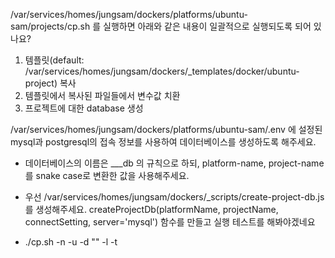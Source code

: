  /var/services/homes/jungsam/dockers/platforms/ubuntu-sam/projects/cp.sh 를 실행하면 아래와 같은 내용이 일괄적으로 실행되도록 되어 있나요?

1. 템플릿(default: /var/services/homes/jungsam/dockers/_templates/docker/ubuntu-project) 복사
2. 템플릿에서 복사된 파일들에서 변수값 치환
3. 프로젝트에 대한 database 생성

 /var/services/homes/jungsam/dockers/platforms/ubuntu-sam/.env 에 설정된 mysql과 postgresql의 접속 정보를 사용하여 데이터베이스를 생성하도록 해주세요.
 - 데이터베이스의 이름은 <platform-name>__<project-name>_db 의 규칙으로 하되, platform-name, project-name 를 snake case로 변환한 값을 사용해주세요.
- 우선 /var/services/homes/jungsam/dockers/_scripts/create-project-db.js 를 생성해주세요. createProjectDb(platformName, projectName, connectSetting, server='mysql') 함수를 만들고 실행 테스트를 해봐야겠네요


- ./cp.sh -n <project-name> -u <github-user-name> -d "<project-description>" -l <target location> -t <template directory>


"<platform-description>" -l <target location> -t <template directory>
와 같이 사용하도록 해주세요. 
- <github-user-name> 은 입력이 없을 경우 ./cu.sh에서 사용한 값을 그대로 사용하고,
- <platform-description> 은 입력이 없을 경우 <project-name>
- <target location> 은 입력이 없을 경우 './'
- <template directory> 은 입력이 없을 경우 '/var/services/homes/jungsam/dockers/_templates/docker/ubuntu-project'
입니다.


- http://1.231.118.217:20100/ 페이지에서 아래와 같은 설정 정보도 CRUD를 할 수 있도록 해주세요.
  - cu.sh 에서 공유 데이터베이스의 설정이 적용되고
  - cp.sh 에서는 backend, graphql, frontend 등의 서버 포트(예비용 포함) 설정이 적용되야 합니다.
  - 그런데, 우선 스크립트에 적용하기 전에 아래와 같은 사항들이 Platform Manager 에서 CRUD가 가능하도록 해주세요.

  - 공유 데이터베이스, 서버
    - docker-compose.yml, ..., .env 등에 적용
    - platform 생성시 자동(default 템플릿) & 수동 설정
    - platform별로 공유하는 mysql, postgresql의 접속 정보
    - platform별(or 모든 platform)로 공유하는 사용자/권한/인증 서버, NAS 파일/폴더 CRUD(검색/목록/보기/변경/삭제) 서버, 개발.운용 문서 CRUD 서버, ...
  - port 관리
    - project 생성시 자동(default 템플릿 + 생성 넘버링 규칙 + 중복 port 감지) & 수동 설정, 
    - project 별로 설정된 server port 목록, 생성 넘버링 규칙, 수동 변경
  - 공유 데이터베이스(default: postgresql, 플랫폼 생성시 데이터베이스 선택하도록 함) 내 프로젝트별 db 자동 생성(더 좋은 규칙이 있으면 추천, 데이터베이스 이름에 '-'를 사용할 수 없다면 규칙 변경)
    - syntax: <platform-name>_<project-name>_db
    - 예) 플랫폼명: ubuntu-test-1, 프로젝트명: test-project-1 => ubuntu-test-1_test-project-1

===

- /var/services/homes/jungsam/dockers/platforms/ubuntu-sam/projects/cp.sh 파일에서 명령행 syntax를 아래와 같이 합니다.
 - syntax
  ./cp.sh -p <platform-name> -n <project-name> -u <github-user-name> -d "<project-description>" -l <target location> -t <template directory>

- 템플릿 디폴트는 /var/services/homes/jungsam/dockers/_templates/docker/ubuntu-project 입니다.
- DB 접속 옵션은 현재 프로젝트의 부모 플랫폼의 환경설정 파일(예: /var/services/homes/jungsam/dockers/platforms/ubuntu-sam/.env) 에 있는 아래의 내용을 참고합니다.

"""
# Mysql
MYSQL_HOST=1.231.118.217
MYSQL_PORT=2306
MYSQL_USER=root
MYSQL_PASSWORD=mysqlIlmac1!

# PostgreSQL
POSTGRES_HOST=1.231.118.217
POSTGRES_USER=admin
POSTGRES_PASSWORD="IlmacPost9)"
POSTGRES_PORT=5433
"""

- /var/services/homes/jungsam/dockers/_scripts/create-project-db.js 파일로 데이터베이스 이름을 생성하고, mysql, postgresql 에 데이터베이스를 생성합니다.

- /var/services/homes/jungsam/dockers/_templates/docker/ubuntu-project/.env 에서 복사된 .env 파일에 있는 변수값들은 치환해줍니다.
  - ${MYSQL_HOST}, .... : 플랫폼 환경변수의 값으로 치환
  - PROJECT_DB_NAME: 생성된 데이터베이스 이름
  - ${PORT_1} ~ ${PORT_19}
    - PORT_1 = BASE_PORT + 1 ,.... PORT_19 = BASE_PORT + 19
    - BASE_PORT: /var/services/homes/jungsam/dockers/platforms/ubuntu-sam/.env 에 있는 PLATFORM_PORT_START 값

/var/services/homes/jungsam/dockers/_templates/docker/ubuntu-project/ 에서 복사된 .env 뿐 아니라, .env.dev, .env.prod 파일에 있는 변수값들도 치환해주세요


===

 수정된 /var/services/homes/jungsam/dockers/platforms/ubuntu-sam/projects/cp.sh 파일의 템플릿인  /var/services/homes/jungsam/dockers/_templates/docker/docker-ubuntu/projects/cp.sh 파일에 변경사항들을 반영해주세요.

 ===

 cd /var/services/homes/jungsam/dockers/platforms/ubuntu-kmc/projects && ./cp.sh -p ubuntu-kmc -n kmc-project -u jnjsoft -d "Test E-commerce Shop" 2>&1 | grep -A 5 "Substituting variables"

===

cd /var/services/homes/jungsam/dockers/platforms/ubuntu-kmc/projects && ./cp.sh -p ubuntu-kmc -n kmc-project -u jnjsoft -d "Test E-commerce Shop" 2>&1 | grep -A 5 "Substituting variables" 로 실행했더니,

/var/services/homes/jungsam/dockers/platforms/ubuntu-kmc/projects/kmc-project/.env 와 같이 PORT가 제대로 지정되지 않았어요. 

BE_NODEJS_PORT=1
BE_PYTHON_PORT=2
API_GRAPHQL_PORT=3
API_REST_PORT=4
API_RESERVED_PORT=5
FE_NEXTJS_PORT=6
FE_SVELTE_PORT=7
FE_RESERVED_PORT=8
SYS_RESERVED_PORT=9

 /var/services/homes/jungsam/dockers/platforms/ubuntu-kmc/projects/cp.sh 파일을 실행

===

 /var/services/homes/jungsam/dockers/platforms/ubuntu-kmc/projects/kmc-project-2/.env 에서 설정된 환경변수들을 backend, frontend에서 사용하려면 어떻게 해야 하나요? 최대한 1개 파일에서 할 수 있으면 하되, 별도로 환경변수 파일을 구성해야 한다면 거기에서 필요한 최소한의 변수만 하드코딩하도록 해주세요
 - backend:
   - python: /var/services/homes/jungsam/dockers/platforms/ubuntu-kmc/projects/kmc-project-2/backend/python
   - nodejs: /var/services/homes/jungsam/dockers/platforms/ubuntu-kmc/projects/kmc-project-2/backend/nodejs
 - frontend:
   - nextjs: /var/services/homes/jungsam/dockers/platforms/ubuntu-kmc/projects/kmc-project-2/frontend/nextjs-app
   - svektekit: /var/services/homes/jungsam/dockers/platforms/ubuntu-kmc/projects/kmc-project-2/frontend/sveltekit-app


===

📋 최종 요약:
실제로는 모든 프로젝트가 이미 루트 .env 파일을 사용할 수 있습니다!
✅ 사용 방법 (추가 설정 필요 없음):
1. Backend Node.js
// env.config.js 사용
const config = require('./env.config');
console.log(config.mysql.host); // 1.231.118.217
2. Backend Python
# env_config.py 사용
from env_config import config
print(config.MYSQL_HOST) # 1.231.118.217
3. Frontend Next.js
// 서버 사이드에서 직접 사용
export async function getServerSideProps() {
  const dbHost = process.env.MYSQL_HOST; // 작동함!
  // ...
}

// 클라이언트 사이드는 NEXT_PUBLIC_ 필요
// .env 파일에 추가:
// NEXT_PUBLIC_API_URL=http://localhost:11203
4. Frontend SvelteKit
// 서버 사이드에서 직접 사용
import { MYSQL_HOST } from '$env/static/private';

// 클라이언트 사이드는 PUBLIC_ 필요  
// .env 파일에 추가:
// PUBLIC_API_URL=http://localhost:11203
생성된 파일들:
✅ env.config.js (Backend Node.js)
✅ env_config.py (Backend Python)
✅ env.config.ts (Frontend Next.js)
✅ src/lib/env.config.ts (Frontend SvelteKit)
✅ ENV_SETUP.md (사용 가이드)
이 config 파일들을 사용하면 타입 안전성과 코드 자동완성을 얻을 수 있습니다!


===

`cd /var/services/homes/jungsam/dockers/platforms/ubuntu-kmc/projects && ./cp.sh -p ubuntu-kmc -n kmc-project-3 -u jnjsoft -d "Test E-commerce Shop" 2>&1 | grep -A 5 "Substituting variables"` 을 실행하면 kmc-project-3 프로젝트 디렉토리에 아래와 같은 파일들이 생성되는 건가요?

✅ env.config.js (Backend Node.js)
✅ env_config.py (Backend Python)
✅ env.config.ts (Frontend Next.js)
✅ src/lib/env.config.ts (Frontend SvelteKit)
✅ ENV_SETUP.md (사용 가이드)

===

 /var/services/homes/jungsam/dockers/_templates/docker/docker-ubuntu/projects/cp.sh 파일은 xgit 명령에 대한 부분은 모두 삭제

===

 /var/services/homes/jungsam/dockers/platforms/ubuntu-kmc/projects/kmc-project-4/.env 에 있는 환경 변수를 /var/services/homes/jungsam/dockers/platforms/ubuntu-kmc/projects/kmc-project-4/frontend/nextjs-app/env.config.ts 에 적용하려면?
- .env에 있는 port 들을 적용시켜야 해요.

- /var/services/homes/jungsam/dockers/platforms/ubuntu-kmc/projects/kmc-project-4/.env
  API_GRAPHQL_PORT=11203
  API_REST_PORT=11204
  API_RESERVED_PORT=11205
  FE_NEXTJS_PORT=11206
  FE_SVELTE_PORT=11207

- /var/services/homes/jungsam/dockers/platforms/ubuntu-kmc/projects/kmc-project-4/frontend/nextjs-app/env.config.ts
  // Client-side (exposed to browser via NEXT_PUBLIC_ prefix)
  client: {
    backendUrl: process.env.NEXT_PUBLIC_BACKEND_URL || 'http://localhost:20101',
    graphqlUrl: process.env.NEXT_PUBLIC_GRAPHQL_URL || 'http://localhost:4000/graphql',
    restApiUrl: process.env.NEXT_PUBLIC_REST_API_URL || 'http://localhost:5000',
  },

---

// Client-side (exposed to browser via NEXT_PUBLIC_ prefix)
client: {
  backendUrl: process.env.NEXT_PUBLIC_BACKEND_URL || 'http://localhost:11201',
  graphqlUrl: process.env.NEXT_PUBLIC_GRAPHQL_URL || 'http://localhost:11203/graphql',
  restApiUrl: process.env.NEXT_PUBLIC_REST_API_URL || 'http://localhost:11204',
},

===

/var/services/homes/jungsam/dockers/platforms/ubuntu-kmc/projects/kmc-project-4/.env 에 있으면 process.env에서 자동인식되나요? .env 파일이 process.env에 로딩되도록 별도의 조치가 필요없나요?
좋은 질문입니다. Next.js는 프로젝트 루트의 .env 파일만 자동으로 로드합니다. 현재 상황을 확인해보겠습니다:
Bash
⎿
Check Next.js app structure
IN
ls -la /var/services/homes/jungsam/dockers/platforms/ubuntu-kmc/projects/kmc-project-4/frontend/nextjs-app/ | grep -E "\.env|package\.json"
OUT
-rwx------ 1 jungsam users  659 Oct  4 21:38 package.json
Next.js 앱에 .env 파일이 없네요. 상위 디렉토리의 .env 파일은 자동으로 로드되지 않습니다. 해결 방법 3가지:
1. 심볼릭 링크 생성 (추천)
ln -s ../../.env /var/services/homes/jungsam/dockers/platforms/ubuntu-kmc/projects/kmc-project-4/frontend/nextjs-app/.env
2. dotenv 패키지 사용
Read package.json
next.config.js에서 환경 변수 경로를 설정:
Bash
⎿
Check next config file
IN
ls -la /var/services/homes/jungsam/dockers/platforms/ubuntu-kmc/projects/kmc-project-4/frontend/nextjs-app/next.config.*
OUT
ls: cannot access '/var/services/homes/jungsam/dockers/platforms/ubuntu-kmc/projects/kmc-project-4/frontend/nextjs-app/next.config.*': No such file or directory
next.config.js 파일을 생성하여 상위 .env 파일을 로드하도록 설정:
Write next.config.js
⎿
22 lines
const path = require('path');

// Load environment variables from parent directory
require('dotenv').config({ path: path.resolve(__dirname, '../../.env') });

/** @type {import('next').NextConfig} */
const nextConfig = {
  env: {
    // Server-side env vars
    BE_NODEJS_PORT: process.env.BE_NODEJS_PORT,
    API_GRAPHQL_PORT: process.env.API_GRAPHQL_PORT,
    API_REST_PORT: process.env.API_REST_PORT,

    // Make them available on client-side by re-exporting with NEXT_PUBLIC_ prefix
    NEXT_PUBLIC_BE_NODEJS_PORT: process.env.BE_NODEJS_PORT,
    NEXT_PUBLIC_API_GRAPHQL_PORT: process.env.API_GRAPHQL_PORT,
    NEXT_PUBLIC_API_REST_PORT: process.env.API_REST_PORT,
  },
};

module.exports = nextConfig;
이제 dotenv 패키지 설치가 필요합니다:
Edit package.json
⎿
Added 1 line
12345678
123456789

```sh
cd /var/services/homes/jungsam/dockers/platforms/ubuntu-kmc/projects/kmc-project-4/frontend/nextjs-app
npm install
```

요약
next.config.js 생성: 상위 디렉토리의 .env 파일을 로드
dotenv 패키지 추가: .env 파일 파싱용
환경 변수 매핑: 서버/클라이언트 양쪽에서 사용 가능하도록 설정
이제 /var/services/homes/jungsam/dockers/platforms/ubuntu-kmc/projects/kmc-project-4/.env의 포트 값들이 자동으로 process.env에 로드됩니다.